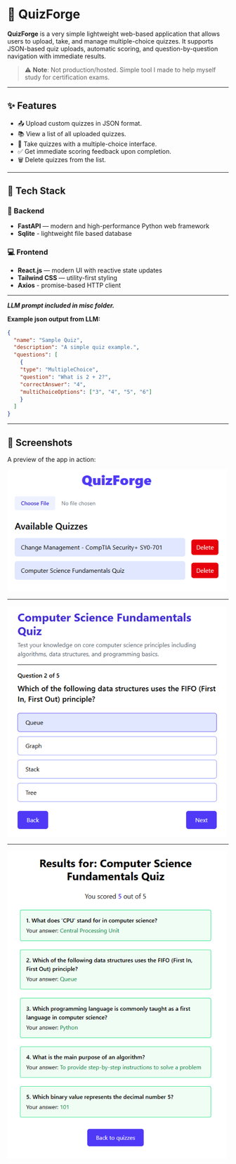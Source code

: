 # 🧠 QuizForge

**QuizForge** is a very simple lightweight web-based application that allows users to upload, take, and manage multiple-choice quizzes. It supports JSON-based quiz uploads, automatic scoring, and question-by-question navigation with immediate results.

> ⚠️ **Note**: Not production/hosted. Simple tool I made to help myself study for certification exams.

---

## ✨ Features

- 📤 Upload custom quizzes in JSON format.
- 📚 View a list of all uploaded quizzes.
- 📝 Take quizzes with a multiple-choice interface.
- ✅ Get immediate scoring feedback upon completion.
- 🗑️ Delete quizzes from the list.

---

## 🚀 Tech Stack

### 🧠 Backend

- **FastAPI** — modern and high-performance Python web framework  
- **Sqlite** - lightweight file based database 

### 💻 Frontend

- **React.js** — modern UI with reactive state updates
- **Tailwind CSS** — utility-first styling
- **Axios** - promise-based HTTP client

---

_**LLM prompt included in misc folder.**_

**Example json output from LLM:**

```json
{
  "name": "Sample Quiz",
  "description": "A simple quiz example.",
  "questions": [
    {
    "type": "MultipleChoice",
    "question": "What is 2 + 2?",
    "correctAnswer": "4",
    "multiChoiceOptions": ["3", "4", "5", "6"]
    }
  ]
}
```

---

## 📸 Screenshots

A preview of the app in action:


<img src="misc/screenshots/quiz-forge-quizzes.png" width="500"/>

---

<img src="misc/screenshots/quiz-forge-quiz.png" width="500"/>

---

<img src="misc/screenshots/quiz-forge-results.png" width="500"/>



  

